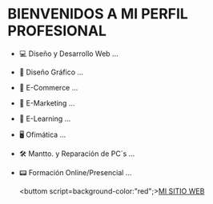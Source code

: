 <div id="profile">
  <h1>BIENVENIDOS A MI PERFIL PROFESIONAL</h1>
    
- 💻 Diseño y Desarrollo Web ...
- 🎨 Diseño Gráfico ...
- 🛒 E-Commerce ...
- 🎯 E-Marketing ...
- 💬 E-Learning ...
- 🖥 Ofimática ...
- 🛠 Mantto. y Reparación de PC´s ...
- 📟 Formación Online/Presencial ...
  
    <buttom script=background-color:"red";><a href = "https://mediafox360.com" target = '_blank'>MI SITIO WEB</a></buttom>
  
</div>
